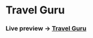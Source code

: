 
# Travel Guru 


### Live preview -> <a href="https://travel-guru-09.web.app/">Travel Guru</a>






